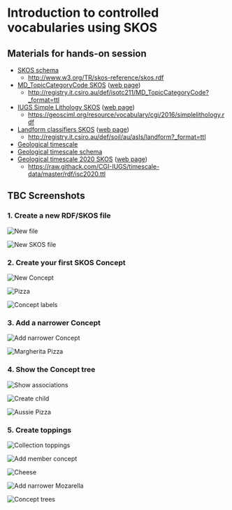 # Introduction to controlled vocabularies using SKOS

## Materials for hands-on session

- [SKOS schema](http://www.w3.org/TR/skos-reference/skos.rdf) 
  - http://www.w3.org/TR/skos-reference/skos.rdf
- [MD_TopicCategoryCode SKOS](http://registry.it.csiro.au/def/isotc211/MD_TopicCategoryCode?_format=ttl) ([web page](http://registry.it.csiro.au/def/isotc211/MD_TopicCategoryCode))
  - http://registry.it.csiro.au/def/isotc211/MD_TopicCategoryCode?_format=ttl
- [IUGS Simple Lithology SKOS](https://geosciml.org/resource/vocabulary/cgi/2016/simplelithology.rdf) ([web page](http://cgi.vocabs.ga.gov.au/object?uri=http://resource.geosciml.org/classifier/cgi/lithology))
  - https://geosciml.org/resource/vocabulary/cgi/2016/simplelithology.rdf
- [Landform classifiers SKOS](http://registry.it.csiro.au/def/soil/au/asls/landform?_format=ttl) ([web page](http://registry.it.csiro.au/def/soil/au/asls/landform))
  - http://registry.it.csiro.au/def/soil/au/asls/landform?_format=ttl
- [Geological timescale](https://stratigraphy.org/icschart/ChronostratChart2020-03.pdf)
- [Geological timescale schema](http://resource.geosciml.org/ontology/timescale/gts)
- [Geological timescale 2020 SKOS](https://raw.githack.com/CGI-IUGS/timescale-data/master/rdf/isc2020.ttl) ([web page](https://vocabs.ardc.edu.au/viewById/196))
  - https://raw.githack.com/CGI-IUGS/timescale-data/master/rdf/isc2020.ttl 

## TBC Screenshots

### 1. Create a new RDF/SKOS file
![New file](img/tbc-skos-new-file.png)

![New SKOS file](img/tbc-skos-new-file-skos.png)

### 2. Create your first SKOS Concept
![New Concept](img/tbc-skos-new-concept.png)

![Pizza](img/tbc-skos-new-concept-pizza.png)

![Concept labels](img/tbc-skos-pizza-labels.png)

### 3. Add a narrower Concept
![Add narrower Concept](img/tbc-skos-pizza-add-narrower.png)

![Margherita Pizza](img/tbc-skos-pizza-margherita.png)

### 4. Show the Concept tree
![Show associations](img/tbc-skos-show-associations.png)

![Create child](img/tbc-skos-create-child.png)

![Aussie Pizza](img/tbc-skos-pizza-aussie.png)

### 5. Create toppings
![Collection toppings](img/tbc-skos-collection-toppings.png)

![Add member concept](img/tbc-skos-collection-add-member.png)

![Cheese](img/tbc-skos-collection-member-cheese.png)

![Add narrower Mozarella](img/tbc-skos-concept-narrower-moz.png)

![Concept trees](img/tbc-skos-concept-tree.png)
